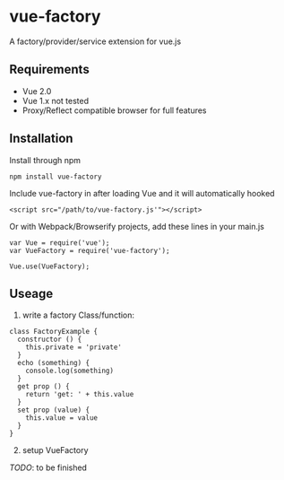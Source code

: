 # vue-factory

A factory/provider/service extension for vue.js

## Requirements

*  Vue 2.0
*  Vue 1.x not tested
*  Proxy/Reflect compatible browser for full features

## Installation

Install through npm

    npm install vue-factory

Include vue-factory in <body> after loading Vue and it will automatically hooked

    <script src="/path/to/vue-factory.js'"></script>

Or with Webpack/Browserify projects, add these lines in your main.js

    var Vue = require('vue');
    var VueFactory = require('vue-factory');

    Vue.use(VueFactory);

## Useage

1. write a factory Class/function:

```
class FactoryExample {
  constructor () {
    this.private = 'private'
  }
  echo (something) {
    console.log(something)
  }
  get prop () {
    return 'get: ' + this.value
  }
  set prop (value) {
    this.value = value
  }
}
```

2. setup VueFactory

*TODO*: to be finished
